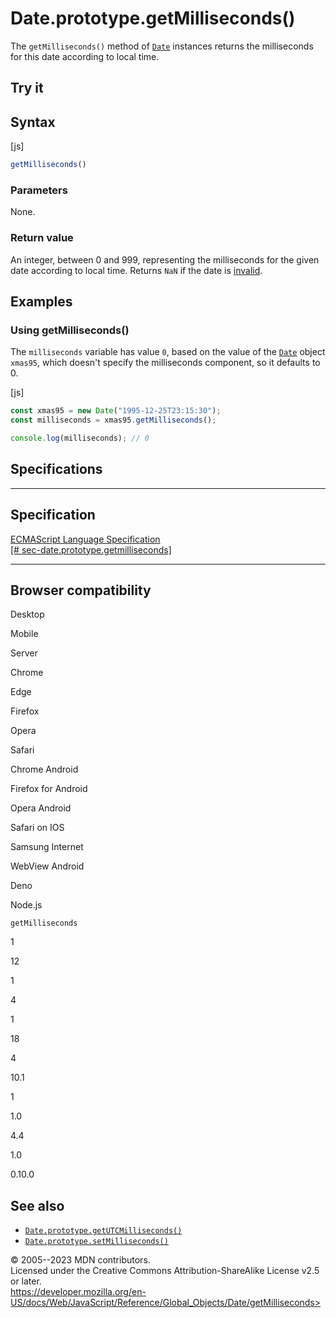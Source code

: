 Date.prototype.getMilliseconds()
================================

 
The `getMilliseconds()` method of [`Date`](../date) instances returns
the milliseconds for this date according to local time.


 
Try it 
------

 



 
Syntax
------

 
 
 
[js]


```js
getMilliseconds()
```




 
### Parameters

 
None.



 
### Return value 

 
An integer, between 0 and 999, representing the milliseconds for the
given date according to local time. Returns `NaN` if the date is
[invalid](../date#the_epoch_timestamps_and_invalid_date).



 
Examples
--------


 
### Using getMilliseconds() 

 
The `milliseconds` variable has value `0`, based on the value of the
[`Date`](../date) object `xmas95`, which doesn\'t specify the
milliseconds component, so it defaults to 0.

 
 
[js]


```js
const xmas95 = new Date("1995-12-25T23:15:30");
const milliseconds = xmas95.getMilliseconds();

console.log(milliseconds); // 0
```




Specifications
--------------

 
  -------------------------------------------------------------------------------------------------------------------------------------------
  Specification
  -------------------------------------------------------------------------------------------------------------------------------------------
  [ECMAScript Language Specification\
  [\#
  sec-date.prototype.getmilliseconds]](https://tc39.es/ecma262/multipage/numbers-and-dates.html#sec-date.prototype.getmilliseconds)

  -------------------------------------------------------------------------------------------------------------------------------------------


Browser compatibility 
---------------------

 


Desktop

Mobile

Server

Chrome

Edge

Firefox

Opera

Safari

Chrome Android

Firefox for Android

Opera Android

Safari on IOS

Samsung Internet

WebView Android

Deno

Node.js

`getMilliseconds`

1

12

1

4

1

18

4

10.1

1

1.0

4.4

1.0

0.10.0

 
See also 
--------

 
-   [`Date.prototype.getUTCMilliseconds()`](getutcmilliseconds)
-   [`Date.prototype.setMilliseconds()`](setmilliseconds)



 
© 2005--2023 MDN contributors.\
Licensed under the Creative Commons Attribution-ShareAlike License v2.5
or later.\
https://developer.mozilla.org/en-US/docs/Web/JavaScript/Reference/Global_Objects/Date/getMilliseconds>

